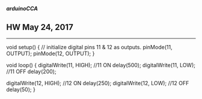 ##### arduinoCCA

## HW May 24, 2017
___
void setup() {
  // initialize digital pins 11 & 12 as outputs.
  pinMode(11, OUTPUT);
  pinMode(12, OUTPUT);
}

void loop() {
  digitalWrite(11, HIGH);  //11 ON
  delay(500);
  digitalWrite(11, LOW);  //11 OFF
  delay(200);

  digitalWrite(12, HIGH);  //12 ON
  delay(250);
  digitalWrite(12, LOW);  //12 OFF
  delay(50);
}
